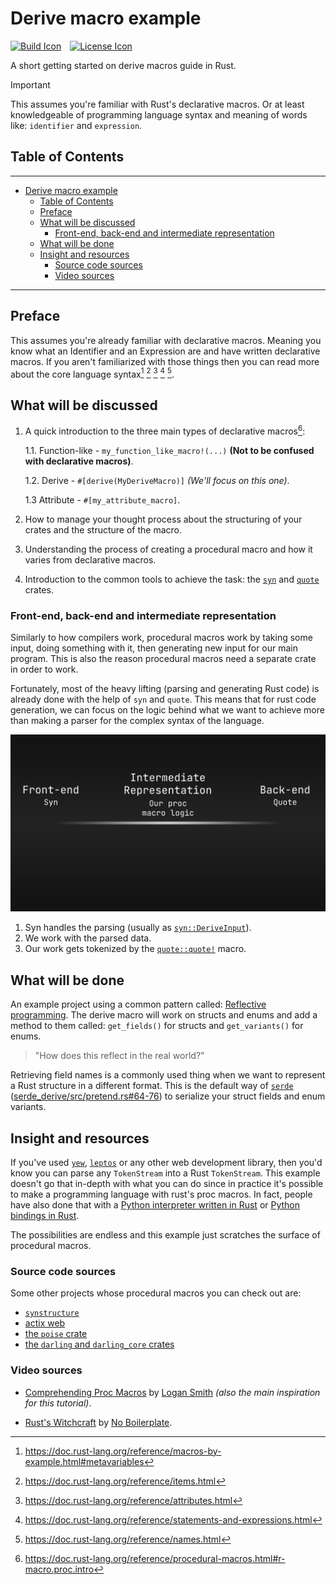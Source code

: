 # Derive macro example

[![Build Icon]][Build Status]&emsp;[![License Icon]][LICENSE]

[Build Icon]: https://img.shields.io/github/actions/workflow/status/1git2clone/proc-macro-example/ci.yml?branch=main
[Build Status]: https://github.com/1git2clone/proc-macro-example/actions?query=branch%3Amain
[License Icon]: https://img.shields.io/badge/license-CC0_1.0_Universal-blue.svg
[License]: LICENSE

A short getting started on derive macros guide in Rust.

> [!IMPORTANT]
> This assumes you're familiar with Rust's declarative macros. Or at least
> knowledgeable of programming language syntax and meaning of words like:
> `identifier` and `expression`.

## Table of Contents

---

- [Derive macro example](#derive-macro-example)
  - [Table of Contents](#table-of-contents)
  - [Preface](#preface)
  - [What will be discussed](#what-will-be-discussed)
    - [Front-end, back-end and intermediate representation](#front-end-back-end-and-intermediate-representation)
  - [What will be done](#what-will-be-done)
  - [Insight and resources](#insight-and-resources)
    - [Source code sources](#source-code-sources)
    - [Video sources](#video-sources)

---

## Preface

This assumes you're already familiar with declarative macros. Meaning you know
what an Identifier and an Expression are and have written declarative macros.
If you aren't familiarized with those things then you can read more about the
core language syntax[^1] [^2] [^3] [^4] [^5].

[^1]: <https://doc.rust-lang.org/reference/macros-by-example.html#metavariables>

[^2]: <https://doc.rust-lang.org/reference/items.html>

[^3]: <https://doc.rust-lang.org/reference/attributes.html>

[^4]: <https://doc.rust-lang.org/reference/statements-and-expressions.html>

[^5]: <https://doc.rust-lang.org/reference/names.html>

## What will be discussed

1. A quick introduction to the three main types of declarative macros[^6]:

   1.1. Function-like - `my_function_like_macro!(...)` **(Not to be confused with
   declarative macros)**.

   1.2. Derive - `#[derive(MyDeriveMacro)]` _(We'll focus on this one)_.

   1.3 Attribute - `#[my_attribute_macro]`.

2. How to manage your thought process about the structuring of your crates and
   the structure of the macro.
3. Understanding the process of creating a procedural macro and how it varies
   from declarative macros.
4. Introduction to the common tools to achieve the task: the
   [`syn`](https://docs.rs/syn/ "docs.rs/syn") and
   [`quote`](https://docs.rs/quote/ "docs.rs/quote") crates.

[^6]: <https://doc.rust-lang.org/reference/procedural-macros.html#r-macro.proc.intro>

### Front-end, back-end and intermediate representation

Similarly to how compilers work, procedural macros work by taking some input,
doing something with it, then generating new input for our main program. This
is also the reason procedural macros need a separate crate in order to work.

Fortunately, most of the heavy lifting (parsing and generating Rust code) is
already done with the help of `syn` and `quote`. This means that for rust code
generation, we can focus on the logic behind what we want to achieve more than
making a parser for the complex syntax of the language.

![Visual representation of syn being the front-end and quote as the back-end](./assets/front-end-ir-back-end.png "Visual representation of syn being the front-end and quote as the back-end")

1. Syn handles the parsing (usually as
   [`syn::DeriveInput`](https://docs.rs/syn/latest/syn/struct.DeriveInput.html)).
2. We work with the parsed data.
3. Our work gets tokenized by the
   [`quote::quote!`](https://docs.rs/quote/latest/quote/macro.quote.html)
   macro.

## What will be done

An example project using a common pattern called: [Reflective
programming](https://en.wikipedia.org/wiki/Reflective_programming). The derive
macro will work on structs and enums and add a method to them called:
`get_fields()` for structs and `get_variants()` for enums.

> "How does this reflect in the real world?"

Retrieving field names is a commonly used thing when we want to represent a
Rust structure in a different format. This is the default way of
[`serde`](https://docs.rs/serde/ "docs.rs/serde")
([serde_derive/src/pretend.rs#64-76](https://docs.rs/serde_derive/1.0.217/src/serde_derive/pretend.rs.html#64-76))
to serialize your struct fields and enum variants.

## Insight and resources

If you've used [`yew`](https://docs.rs/yew/ "docs.rs/yew"),
[`leptos`](https://docs.rs/leptos/ "docs.rs/leptos") or any other web
development library, then you'd know you can parse any `TokenStream` into a
Rust `TokenStream`. This example doesn't go that in-depth with what you can do
since in practice it's possible to make a programming language with rust's proc
macros. In fact, people have also done that with a
[Python interpreter written in Rust](https://github.com/RustPython/RustPython "GitHub/RustPython/RustPython")
or [Python bindings in Rust](https://github.com/PyO3/pyo3 "GitHub/PyO3/pyo3").

The possibilities are endless and this example just scratches the surface of
procedural macros.

### Source code sources

Some other projects whose procedural macros you can check out are:

- [`synstructure`](https://github.com/mystor/synstructure "GitHub/mystor/synstructure")
- [actix web](https://github.com/search?q=repo%3Aactix%2Factix-web+proc_macro&type=code "`proc_macro` source code search results")
- [the `poise` crate](https://github.com/serenity-rs/poise/blob/current/macros/src/lib.rs "GitHub/serenity-rs/poise/macros/lib.rs")
- [the `darling` and `darling_core` crates](https://github.com/search?q=repo%3ATedDriggs%2Fdarling%20proc_macro&type=code "`proc_macro` source code search results")

### Video sources

- [Comprehending Proc Macros](https://www.youtube.com/watch?v=SMCRQj9Hbx8)
  by [Logan Smith](https://www.youtube.com/@_noisecode)
  _(also the main inspiration for this tutorial)_.

- [Rust's Witchcraft](https://www.youtube.com/watch?v=MWRPYBoCEaY)
  by [No Boilerplate](https://www.youtube.com/@NoBoilerplate).
